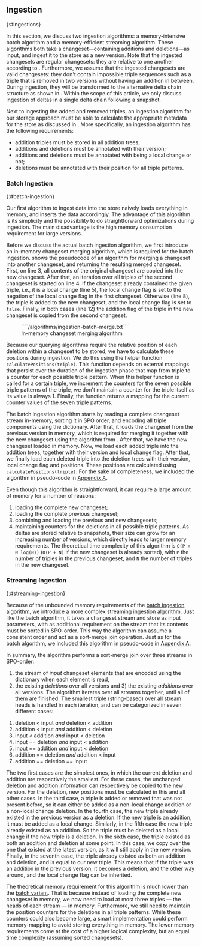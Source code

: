 ## Ingestion
{:#ingestions}

In this section, we discuss two ingestion algorithms: a memory-intensive batch algorithm and a memory-efficient streaming algorithm.
These algorithms both take a changeset—containing additions and deletions—as input,
and ingest it to the store as a new version.
Note that the ingested changesets are regular changesets: they are relative to one another according to [](#regular-delta-chain).
Furthermore, we assume that the ingested changesets are valid changesets:
they don't contain impossible triple sequences such as a triple that is removed in two versions without having an addition in between.
During ingestion, they will be transformed to the alternative delta chain structure as shown in [](#alternative-delta-chain).
Within the scope of this article, we only discuss ingestion of deltas in a single delta chain following a snapshot.

Next to ingesting the added and removed triples,
an ingestion algorithm for our storage approach must be able to calculate
the appropriate metadata for the store as discussed in [](#delta-storage).
More specifically, an ingestion algorithm has the following requirements:
<ul>
    <li>addition triples must be stored in all addition trees;</li>
    <li>additions and deletions must be annotated with their version;</li>
    <li>additions and deletions must be annotated with being a local change or not;</li>
    <li>deletions must be annotated with their position for all triple patterns.</li>
</ul>

### Batch Ingestion
{:#batch-ingestion}

Our first algorithm to ingest data into the store naively loads everything in memory,
and inserts the data accordingly.
The advantage of this algorithm is its simplicity and the possibility to do straightforward optimizations during ingestion.
The main disadvantage is the high memory consumption requirement for large versions.

Before we discuss the actual batch ingestion algorithm,
we first introduce an in-memory changeset merging algorithm,
which is required for the batch ingestion.
[](#algorithm-ingestion-batch-merge) shows the pseudocode of an algorithm for merging a changeset into another changeset,
and returning the resulting merged changeset.
First, on line 3, all contents of the original changeset are copied into the new changeset.
After that, an iteration over all triples of the second changeset is started on line 4.
If the changeset already contained the given triple, i.e., it is a local change (line 5),
the local change flag is set to the negation of the local change flag in the first changeset.
Otherwise (line 8), the triple is added to the new changeset, and the local change flag is set to `false`.
Finally, in both cases (line 12) the addition flag of the triple in the new changeset is copied from the second changeset.

<figure id="algorithm-ingestion-batch-merge" class="algorithm numbered">
````/algorithms/ingestion-batch-merge.txt````
<figcaption markdown="block">
In-memory changeset merging algorithm
</figcaption>
</figure>

Because our querying algorithms require the relative position of each deletion within a changeset to be stored,
we have to calculate these positions during ingestion.
We do this using the helper function `calculatePositions(triple)`.
This function depends on external mappings that persist over the duration of the ingestion phase
that map from triple to a counter for each possible triple pattern.
When this helper function is called for a certain triple,
we increment the counters for the seven possible triple patterns of the triple,
we don't maintain a counter for the triple itself as its value is always 1.
Finally, the function returns a mapping for the current counter values of the seven triple patterns.

The batch ingestion algorithm starts by reading a complete changeset stream in-memory, sorting it in SPO order,
and encoding all triple components using the dictionary.
After that, it loads the changeset from the previous version in memory,
which is required for merging it together with the new changeset using the algorithm from [](#algorithm-ingestion-batch-merge).
After that, we have the new changeset loaded in memory.
Now, we load each added triple into the addition trees, together with their version and local change flag.
After that, we finally load each deleted triple into the deletion trees
with their version, local change flag and positions.
These positions are calculated using `calculatePositions(triple)`.
For the sake of completeness, we included the algorithm in pseudo-code in [Appendix A](#appendix-algorithms).

Even though this algorithm is straightforward,
it can require a large amount of memory for a number of reasons:
1) loading the complete new changeset;
2) loading the complete previous changeset;
3) combining and loading the previous and new changesets;
4) maintaining counters for the deletions in all possible triple patterns.
As deltas are stored relative to snapshots, their size can grow for an increasing number of versions,
which directly leads to larger memory requirements.
The theoretical time complexity of this algorithm is `O(P + N log(N))` (`O(P + N)` if the new changeset is already sorted),
with `P` the number of triples in the previous changeset,
and `N` the number of triples in the new changeset.

### Streaming Ingestion
{:#streaming-ingestion}

Because of the unbounded memory requirements of the [batch ingestion algorithm](#batch-ingestion),
we introduce a more complex streaming ingestion algorithm.
Just like the batch algorithm, it takes a changeset stream and store as input parameters,
with as additional requirement on the stream that its contents must be sorted in SPO-order.
This way the algorithm can assume a consistent order and act as a sort-merge join operation.
Just as for the batch algorithm, we included this algorithm in pseudo-code in [Appendix A](#appendix-algorithms).

In summary, the algorithm performs a sort-merge join over three streams in SPO-order:
1) the stream of _input_ changeset elements that are encoded using the dictionary when each element is read,
2) the existing _deletions_ over all versions
and 3) the existing _additions_ over all versions.
The algorithm iterates over all streams together, until all of them are finished.
The smallest triple (string-based) over all stream heads is handled in each iteration,
and can be categorized in seven different cases:

1. deletion < input _and_ deletion < addition
2. addition < input _and_ addition < deletion
3. input < addition _and_ input < deletion
4. input == deletion _and_ input < addition
5. input == addition _and_ input < deletion
6. addition == deletion _and_ addition < input
7. addition == deletion == input

The two first cases are the simplest ones, in which the current deletion and addition are respectively the smallest.
For these cases, the unchanged deletion and addition information can respectively be copied to the new version.
For the deletion, new positions must be calculated in this and all other cases.
In the third case, a triple is added or removed that was not present before,
so it can either be added as a non-local change addition or a non-local change deletion.
In the fourth case, the new triple already existed in the previous version as a deletion.
If the new triple is an addition, it must be added as a local change.
Similarly, in the fifth case the new triple already existed as an addition.
So the triple must be deleted as a local change if the new triple is a deletion.
In the sixth case, the triple existed as both an addition and deletion at some point.
In this case, we copy over the one that existed at the latest version, as it will still apply in the new version.
Finally, in the seventh case, the triple already existed as both an addition and deletion,
and is equal to our new triple.
This means that if the triple was an addition in the previous version, it becomes a deletion, and the other way around,
and the local change flag can be inherited.

The theoretical memory requirement for this algorithm is much lower than the [batch variant](#batch-ingestion).
That is because instead of loading the complete new changeset in memory,
we now need to load at most three triples — the heads of each stream — in memory.
Furthermore, we still need to maintain the position counters for the deletions in all triple patterns.
While these counters could also become large, a smart implementation could perform memory-mapping
to avoid storing everything in memory.
The lower memory requirements come at the cost of a higher logical complexity, but an equal time complexity (assuming sorted changesets).
